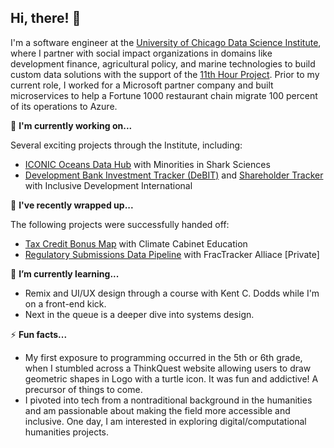 ## Hi, there! 👋

I'm a software engineer at the [University of Chicago Data Science Institute](https://datascience.uchicago.edu/), where I partner with social impact organizations in domains like development finance, agricultural policy, and marine technologies to build custom data solutions with the support of the [11th Hour Project](https://11thhourproject.org/). Prior to my current role, I worked for a Microsoft partner company and built  microservices to help a Fortune 1000 restaurant chain migrate 100 percent of its operations to Azure.

🔭 **I'm currently working on...**

Several exciting projects through the Institute, including:

- [ICONIC Oceans Data Hub](https://github.com/uchicago-dsi/miss-data-portal) with Minorities in Shark Sciences
- [Development Bank Investment Tracker (DeBIT)](https://github.com/uchicago-dsi/debit-scrapers) and [Shareholder Tracker](https://github.com/uchicago-dsi/idi-shareholder-tracker) with Inclusive Development International

🌯 **I've recently wrapped up...**

The following projects were successfully handed off:

- [Tax Credit Bonus Map](https://github.com/uchicago-dsi/climate-cabinet-tax-credit-map) with Climate Cabinet Education
- [Regulatory Submissions Data Pipeline](https://github.com/FracTrackerAlliance/fractracker-complaints) with FracTracker Alliace [Private]

🌱 **I’m currently learning...**

- Remix and UI/UX design through a course with Kent C. Dodds while I'm on a front-end kick.
- Next in the queue is a deeper dive into systems design.

⚡ **Fun facts...**

- My first exposure to programming occurred in the 5th or 6th grade, when I stumbled across a ThinkQuest website allowing users to draw geometric shapes in Logo with a turtle icon.  It was fun and addictive! A precursor of things to come.
- I pivoted into tech from a nontraditional background in the humanities and am passionable about making the field more accessible and inclusive. One day, I am interested in exploring digital/computational humanities projects.
